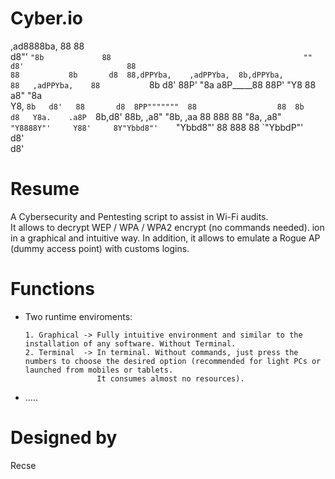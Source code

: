 # Cyber.io
                                                                                    
  ,ad8888ba,              88                                           88               
 d8"'    `"8b             88                                           ""               
d8'                       88                                                            
88           8b       d8  88,dPPYba,    ,adPPYba,  8b,dPPYba,          88   ,adPPYba,   
88           `8b     d8'  88P'    "8a  a8P_____88  88P'   "Y8          88  a8"     "8a  
Y8,           `8b   d8'   88       d8  8PP"""""""  88                  88  8b       d8  
 Y8a.    .a8P  `8b,d8'    88b,   ,a8"  "8b,   ,aa  88             888  88  "8a,   ,a8"  
  `"Y8888Y"'     Y88'     8Y"Ybbd8"'    `"Ybbd8"'  88             888  88   `"YbbdP"'   
                 d8'                                                                    
                d8'           
# Resume

A Cybersecurity and Pentesting script to assist in Wi-Fi audits.  
It allows to decrypt WEP / WPA / WPA2 encrypt (no commands needed). ion in a graphical and intuitive way. In addition, it allows to emulate a Rogue AP (dummy access point) with customs logins.

# Functions

- Two runtime enviroments:

      1. Graphical -> Fully intuitive environment and similar to the installation of any software. Without Terminal.
      2. Terminal  -> In terminal. Without commands, just press the numbers to choose the desired option (recommended for light PCs or launched from mobiles or tablets. 
                      It consumes almost no resources).

- .....
  
#  Designed by
Recse
